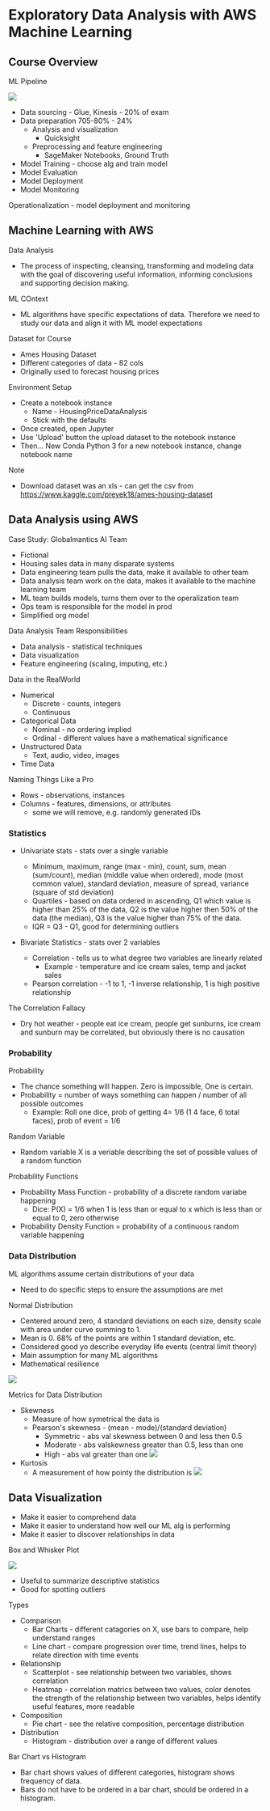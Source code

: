# Exploratory Data Analysis with AWS Machine Learning

## Course Overview

ML Pipeline

![](./aws-ml-pipeline.png)

* Data sourcing - Glue, Kinesis - 20% of exam
* Data preparation 705-80% - 24% 
    * Analysis and visualization
        * Quicksight
    * Preprocessing and feature engineering
        * SageMaker Notebooks, Ground Truth
* Model Training - choose alg and train model
* Model Evaluation
* Model Deployment
* Model Monitoring

Operationalization - model deployment and monitoring

## Machine Learning with AWS

Data Analysis

* The process of inspecting, cleansing, transforming and modeling data with the goal of discovering useful information, informing conclusions and supporting decision making. 

ML COntext

* ML algorithms have specific expectations of data. Therefore we need to study our data and align it with ML model expectations

Dataset for Course

* Ames Housing Dataset
* Different categories of data - 82 cols
* Originally used to forecast housing prices

Environment Setup

* Create a notebook instance
    * Name - HousingPriceDataAnalysis
    * Stick with the defaults
* Once created, open Jupyter
* Use 'Upload' button the upload dataset to the notebook instance
* Then... New Conda Python 3 for a new notebook instance, change notebook name

Note

* Download dataset was an xls - can get the csv from https://www.kaggle.com/prevek18/ames-housing-dataset


## Data Analysis using AWS

Case Study: Globalmantics AI Team

* Fictional
* Housing sales data in many disparate systems
* Data engineering team pulls the data, make it available to other team
* Data analysis team work on the data, makes it available to the machine learning team
* ML team builds models, turns them over to the operalization team
* Ops team is responsible for the model in prod
* Simplified org model

Data Analysis Team Responsibilities

* Data analysis - statistical techniques
* Data visualization
* Feature engineering (scaling, imputing, etc.)

Data in the RealWorld

* Numerical
    * Discrete - counts, integers
    * Continuous
* Categorical Data
    * Nominal - no ordering implied
    * Ordinal - different values have a mathematical significance
* Unstructured Data
    * Text, audio, video, images
* Time Data

Naming Things Like a Pro

* Rows - observations, instances
* Columns - features, dimensions, or attributes
    * some we will remove, e.g. randomly generated IDs

### Statistics

* Univariate stats - stats over a single variable
    * Minimum, maximum, range (max - min), count, sum, mean (sum/count), median (middle value when ordered), mode (most common value), standard deviation, measure of spread, variance (square of std deviation)
    * Quartiles - based on data ordered in ascending, Q1 which value is higher than 25% of the data, Q2 is the value higher then 50% of the data (the median), Q3 is the value higher than 75% of the data.
    * IQR = Q3 - Q1, good for determining outliers

* Bivariate Statistics - stats over 2 variables
    * Correlation - tells us to what degree two variables are linearly related
        * Example - temperature and ice cream sales, temp and jacket sales
    * Pearson correlation - -1 to 1, -1 inverse relationship, 1 is high positive relationship

The Correlation Fallacy

* Dry hot weather - people eat ice cream, people get sunburns, ice cream and sunburn may be correlated, but obviously there is no causation

### Probability

Probability 

* The chance something will happen. Zero is impossible, One is certain.
* Probability = number of ways something can happen / number of all possible outcomes
    * Example: Roll one dice, prob of getting 4= 1/6 (1 4 face, 6 total faces), prob of event = 1/6

Random Variable

* Random variable X is a veriable describing the set of possible values of a random function

Probability Functions

* Probability Mass Function - probability of a discrete random variabe happening
    * Dice: P(X) = 1/6 when 1 is less than or equal to x which is less than or equal to 0, zero otherwise
* Probability Density Function = probability of a continuous random variable happening

### Data Distribution

ML algorithms assume certain distributions of your data

* Need to do specific steps to ensure the assumptions are met

Normal Distribution

* Centered around zero, 4 standard deviations on each size, density scale with area under curve summing to 1.
* Mean is 0. 68% of the points are within 1 standard deviation, etc.
* Considered good yo describe everyday life events (central limit theory)
* Main assumption for many ML algorithms
* Mathematical resilience

![](./normdist.png)

Metrics for Data Distribution

* Skewness
    * Measure of how symetrical the data is
    * Pearson's skewness - (mean - mode)/(standard deviation)
        * Symmetric - abs val skewness between 0 and less then 0.5
        * Moderate - abs valskewness greater than 0.5, less than one
        * High - abs val greater than one
    ![](./skewness.png)
* Kurtosis
    * A measurement of how pointy the distribution is
    ![](./kurtosis.png)

## Data Visualization

* Make it easier to comprehend data 
* Make it easier to understand how well our ML alg is performing
* Make it easier to discover relationships in data

Box and Whisker Plot

![](./boxandwhisker.png)

* Useful to summarize descriptive statistics
* Good for spotting outliers

Types

* Comparison
    * Bar Charts - different catagories on X, use bars to compare, help understand ranges
    * Line chart - compare progression over time, trend lines, helps to relate direction with time events
* Relationship
    * Scatterplot - see relationship between two variables, shows correlation
    * Heatmap - correlation matrics between two values, color denotes the strength of the relationship between two variables, helps identify useful features, more readable
* Composition
    * Pie chart - see the relative composition, percentage distribution
* Distribution
    * Histogram - distribution over a range of different values

Bar Chart vs Histogram

* Bar chart shows values of different categories, histogram shows frequency of data.
* Bars do not have to be ordered in a bar chart, should be ordered in a histogram.
